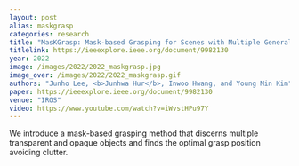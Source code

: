 ```yaml
---
layout: post
alias: maskgrasp
categories: research
title: "MasKGrasp: Mask-based Grasping for Scenes with Multiple General Real-world Objects"
titlelink: https://ieeexplore.ieee.org/document/9982130
year: 2022
image: /images/2022/2022_maskgrasp.jpg
image_over: /images/2022/2022_maskgrasp.gif
authors: "Junho Lee, <b>Junhwa Hur</b>, Inwoo Hwang, and Young Min Kim"
paper: https://ieeexplore.ieee.org/document/9982130
venue: "IROS"
video: https://www.youtube.com/watch?v=iWvstHPu97Y
---
```


We introduce a mask-based grasping
method that discerns multiple transparent and opaque objects and finds the optimal grasp position avoiding clutter.



